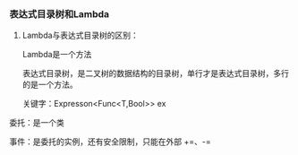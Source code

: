 ### 表达式目录树和Lambda

1. Lambda与表达式目录树的区别：

    Lambda是一个方法

    表达式目录树，是二叉树的数据结构的目录树，单行才是表达式目录树，多行的是一个方法。

    关键字：Expresson<Func<T,Bool>> ex



委托：是一个类

事件：是委托的实例，还有安全限制，只能在外部 +=、-=



